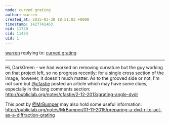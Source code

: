 ```yaml
---
node: curved grating
author: warren
created_at: 2015-03-30 18:51:03 +0000
timestamp: 1427741463
nid: 11730
cid: 11434
uid: 1
---
```




[warren](../profile/warren) replying to: [curved grating](../notes/DarkGreen/03-29-2015/curved-grating)

----
Hi, DarkGreen - we had worked on removing curvature but the guy working on that project left, so no progress recently; for a single cross section of the image, however, it doesn't much matter. As to the grooved side or not, I'm not sure but [@cfastie](/profile/cfastie) posted an article which may have some clues, especially in the long comments section: http://publiclab.org/notes/cfastie/2-12-2013/grating-angle-dvdr

This post by [@MrBumper](/profile/MrBumper) may also hold some useful information: http://publiclab.org/notes/MrBumper/01-11-2015/preparing-a-dvd-r-to-act-as-a-diffraction-grating